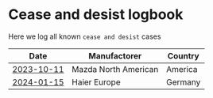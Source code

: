 # Cease and desist logbook

Here we log all known `cease and desist` cases

| Date       | Manufactorer         | Country |
|------------|----------------------|---------|
| [2023-10-11][2023-10-11] | Mazda North American | America |
| [2024-01-15][2024-01-15] | Haier Europe         | Germany |

[2023-10-11]: ./mazda-north-american/2023-10-11.md
[2024-01-15]: ./haier-europe/2024-01-15.md